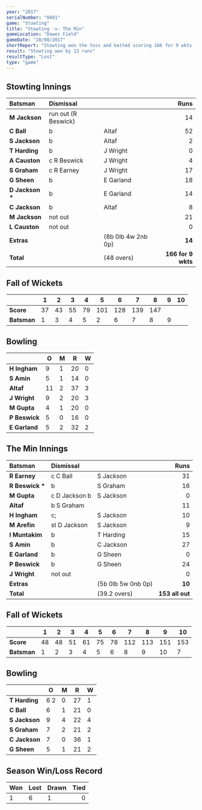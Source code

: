 ```yaml
---
year: "2017"
serialNumber: "0491"
game: "Stowting"
title: "Stowting -v- The Min"
gameLocation: "Dawes Field"
gameDate: "28/08/2017"
shortReport: "Stowting won the toss and batted scoring 166 for 9 wkts  The Min made 153 all out in reply"
result: "Stowting won by 13 runs"
resultType: "Lost"
type: "game"
---
```


## Stowting Innings

| Batsman | Dismissal | | Runs |
|:---|:---|---|---:|
| **M Jackson** | run out (R Beswick) |  | 14 |
| **C Ball** | b | Altaf | 52 |
| **S Jackson** | b  | Altaf | 2 |
| **T Harding** | b  | J Wright | 0 |
| **A Causton** | c R Beswick | J Wright | 4 |
| **S Graham** | c R Earney | J Wright | 17 |
| **G Sheen** | b  | E Garland | 18 |
| **D Jackson &#42;** | b | E Garland | 14 |
| **C Jackson** | b | Altaf | 8 |
| **M Jackson** | not out |  | 21 |
| **L Causton** | not out |  | 0 |
| **Extras** | | (8b 0lb 4w 2nb 0p) | **14** |
| **Total** | | (48 overs) | **166 for 9 wkts** |

## Fall of Wickets

| | **1** | **2** | **3** | **4** | **5** | **6** | **7** | **8** | **9** | **10** |
|---|---|---|---|---|---|---|---|---|---|---|
| **Score** | 37 | 43 | 55 | 79 | 101 | 128 | 139 | 147 |  |  |
| **Batsman** | 1 | 3 | 4 | 5 | 2 | 6 | 7 | 8 | 9 |  |

## Bowling

| | O   | M | R  | W |
|---|---|---|---|---|
| **H Ingham** | 9 | 1 | 20 | 0 |
| **S Amin** | 5 | 1 | 14 | 0 |
| **Altaf** | 11 | 2 | 37 | 3 |
| **J Wright** | 9 | 2 | 20 | 3 |
| **M Gupta** | 4 | 1 | 20 | 0 |
| **P Beswick** | 5 | 0 | 16 | 0 |
| **E Garland** | 5 | 2 | 32 | 2 |

## The Min Innings

| Batsman | Dismissal | | Runs |
|:---|:---|---|---:|
| **R Earney** | c C Ball | S Jackson | 31 |
| **R Beswick &#42;** | b | S Graham | 16 |
| **M Gupta** | c D Jackson b | S Jackson | 0 |
| **Altaf** | b S Graham | | 11 |
| **H Ingham** | c; | S Jackson | 10 |
| **M Arefin** | st D Jackson | S Jackson | 9 |
| **I Muntakim** | b | T Harding | 15 |
| **S Amin** | b | C Jackson | 27 |
| **E Garland** | b | G Sheen | 0 |
| **P Beswick** | b | G Sheen | 24 |
| **J Wright** | not out |  | 0 |
| **Extras** | | (5b 0lb 5w 0nb 0p) | **10** |
| **Total** | | (39.2 overs) | **153 all out** |

## Fall of Wickets

| | **1** | **2** | **3** | **4** | **5** | **6** | **7** | **8** | **9** | **10** |
|---|---|---|---|---|---|---|---|---|---|---|
| **Score** | 48 | 48 | 51 | 61 | 75 | 78 | 112 | 113 | 151 | 153 |
| **Batsman** | 1 | 2 | 3 | 4 | 5 | 6 | 8 | 9 | 10 | 7 |

## Bowling

| | O   | M | R  | W |
|---|---|---|---|---|
| **T Harding** | 6 2 | 0 | 27 | 1 |
| **C Ball** | 6 | 1 | 21 | 0 |
| **S Jackson** | 9 | 4 | 22 | 4 |
| **S Graham** | 7 | 2 | 21 | 2 |
| **C Jackson** | 7 | 0 | 36 | 1 |
| **G Sheen** | 5 | 1 | 21 | 2 |

## Season Win/Loss Record

| Won | Lost | Drawn | Tied |
|:---|:---|---|---:|
| 1 | 6 | 1 | 0 |
